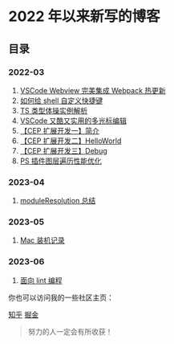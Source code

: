 # 2022 年以来新写的博客

## 目录

### 2022-03

1. [VSCode Webview 完美集成 Webpack 热更新](https://github.com/tjx666/blog/blob/main/src/VSCodeWebview%E5%AE%8C%E7%BE%8E%E9%9B%86%E6%88%90Webpack%E7%83%AD%E6%9B%B4%E6%96%B0.md)
2. [如何给 shell 自定义快捷键](https://github.com/tjx666/blog/blob/main/src/%E5%A6%82%E4%BD%95%E7%BB%99shell%E8%87%AA%E5%AE%9A%E4%B9%89%E5%BF%AB%E6%8D%B7%E9%94%AE.md)
3. [TS 类型体操实例解析](https://github.com/tjx666/blog/blob/main/src/TS%20%E7%B1%BB%E5%9E%8B%E4%BD%93%E6%93%8D%E5%AE%9E%E4%BE%8B%E8%A7%A3%E6%9E%90.md)
4. [VSCode 又酷又实用的多光标编辑](https://github.com/tjx666/blog/blob/main/src/VSCode%E5%8F%88%E9%85%B7%E5%8F%88%E5%AE%9E%E7%94%A8%E7%9A%84%E5%A4%9A%E5%85%89%E6%A0%87%E7%BC%96%E8%BE%91.md)
5. [【CEP 扩展开发一】简介](https://github.com/tjx666/blog/blob/main/src/%E3%80%90CEP%20%E6%89%A9%E5%B1%95%E5%BC%80%E5%8F%91%E4%B8%80%E3%80%91%E7%AE%80%E4%BB%8B.md)
6. [【CEP 扩展开发二】HelloWorld](https://github.com/tjx666/blog/blob/main/src/%E3%80%90CEP%20%E6%89%A9%E5%B1%95%E5%BC%80%E5%8F%91%E4%BA%8C%E3%80%91HelloWorld.md)
7. [【CEP 扩展开发三】Debug](https://github.com/tjx666/blog/blob/main/src/%E3%80%90CEP%20%E6%89%A9%E5%B1%95%E5%BC%80%E5%8F%91%E4%B8%89%E3%80%91Debug.md)
8. [PS 插件图层遍历性能优化](https://github.com/tjx666/blog/blob/main/src/PS%E6%8F%92%E4%BB%B6%E5%9B%BE%E5%B1%82%E9%81%8D%E5%8E%86%E6%80%A7%E8%83%BD%E4%BC%98%E5%8C%96.md)

### 2023-04

1. [moduleResolution 总结](https://github.com/tjx666/blog/blob/main/src/moduleResolution%E6%80%BB%E7%BB%93.md)

### 2023-05

1. [Mac 装机记录](https://github.com/tjx666/blog/blob/main/src/Mac%20%E8%A3%85%E6%9C%BA%E8%AE%B0%E5%BD%95.md)

### 2023-06

1. [面向 lint 编程](https://github.com/tjx666/blog/blob/main/src/%E9%9D%A2%E5%90%91%20lint%20%E7%BC%96%E7%A8%8B.md)

你也可以访问我的一些社区主页：

[知乎](https://www.zhihu.com/people/yu-teng-jing/posts)
[掘金](https://juejin.cn/user/2664871915684493/posts)

> 努力的人一定会有所收获！
